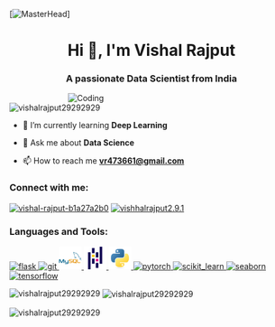 [![MasterHead](https://cdn.pixabay.com/photo/2023/08/15/14/05/banner-8192025_960_720.png)]
<h1 align="center">Hi 👋, I'm Vishal Rajput</h1>
<h3 align="center">A passionate Data Scientist from India</h3>
<img align="right" alt="Coding" width="400" src="https://images.squarespace-cdn.com/content/v1/5769fc401b631bab1addb2ab/1541580611624-TE64QGKRJG8SWAIUS7NS/coding-freak.gif">

<p align="left"> <img src="https://komarev.com/ghpvc/?username=vishalrajput29292929&label=Profile%20views&color=0e75b6&style=flat" alt="vishalrajput29292929" /> </p>

- 🌱 I’m currently learning **Deep Learning**

- 💬 Ask me about **Data Science**

- 📫 How to reach me **vr473661@gmail.com**

<h3 align="left">Connect with me:</h3>
<p align="left">
<a href="https://linkedin.com/in/vishal-rajput-b1a27a2b0" target="blank"><img align="center" src="https://raw.githubusercontent.com/rahuldkjain/github-profile-readme-generator/master/src/images/icons/Social/linked-in-alt.svg" alt="vishal-rajput-b1a27a2b0" height="30" width="40" /></a>
<a href="https://instagram.com/vishhalrajput2.9.1" target="blank"><img align="center" src="https://raw.githubusercontent.com/rahuldkjain/github-profile-readme-generator/master/src/images/icons/Social/instagram.svg" alt="vishhalrajput2.9.1" height="30" width="40" /></a>
</p>

<h3 align="left">Languages and Tools:</h3>
<p align="left"> <a href="https://flask.palletsprojects.com/" target="_blank" rel="noreferrer"> <img src="https://www.vectorlogo.zone/logos/pocoo_flask/pocoo_flask-icon.svg" alt="flask" width="40" height="40"/> </a> <a href="https://git-scm.com/" target="_blank" rel="noreferrer"> <img src="https://www.vectorlogo.zone/logos/git-scm/git-scm-icon.svg" alt="git" width="40" height="40"/> </a> <a href="https://www.mysql.com/" target="_blank" rel="noreferrer"> <img src="https://raw.githubusercontent.com/devicons/devicon/master/icons/mysql/mysql-original-wordmark.svg" alt="mysql" width="40" height="40"/> </a> <a href="https://pandas.pydata.org/" target="_blank" rel="noreferrer"> <img src="https://raw.githubusercontent.com/devicons/devicon/2ae2a900d2f041da66e950e4d48052658d850630/icons/pandas/pandas-original.svg" alt="pandas" width="40" height="40"/> </a> <a href="https://www.python.org" target="_blank" rel="noreferrer"> <img src="https://raw.githubusercontent.com/devicons/devicon/master/icons/python/python-original.svg" alt="python" width="40" height="40"/> </a> <a href="https://pytorch.org/" target="_blank" rel="noreferrer"> <img src="https://www.vectorlogo.zone/logos/pytorch/pytorch-icon.svg" alt="pytorch" width="40" height="40"/> </a> <a href="https://scikit-learn.org/" target="_blank" rel="noreferrer"> <img src="https://upload.wikimedia.org/wikipedia/commons/0/05/Scikit_learn_logo_small.svg" alt="scikit_learn" width="40" height="40"/> </a> <a href="https://seaborn.pydata.org/" target="_blank" rel="noreferrer"> <img src="https://seaborn.pydata.org/_images/logo-mark-lightbg.svg" alt="seaborn" width="40" height="40"/> </a> <a href="https://www.tensorflow.org" target="_blank" rel="noreferrer"> <img src="https://www.vectorlogo.zone/logos/tensorflow/tensorflow-icon.svg" alt="tensorflow" width="40" height="40"/> </a> </p>

<p><img align="left" src="https://github-readme-stats.vercel.app/api/top-langs?username=vishalrajput29292929&show_icons=true&locale=en&layout=compact" alt="vishalrajput29292929" /></p>

<p>&nbsp;<img align="center" src="https://github-readme-stats.vercel.app/api?username=vishalrajput29292929&show_icons=true&locale=en" alt="vishalrajput29292929" /></p>

<p><img align="center" src="https://github-readme-streak-stats.herokuapp.com/?user=vishalrajput29292929&" alt="vishalrajput29292929" /></p>

